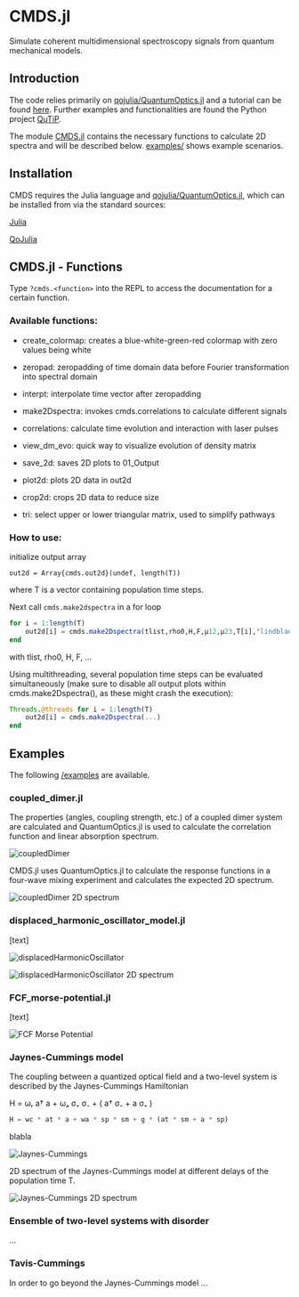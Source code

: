 # CMDS.jl

Simulate coherent multidimensional spectroscopy signals from quantum mechanical models.

## Introduction

The code relies primarily on [qojulia/QuantumOptics.jl](https://github.com/qojulia/QuantumOptics.jl) and a tutorial can be found [here](https://docs.qojulia.org/). Further examples and functionalities are found the Python project [QuTiP](http://qutip.org/).

The module [CMDS.jl](/cmds.jl) contains the necessary functions to calculate 2D spectra and will be described below. [examples/](/examples) shows example scenarios.

## Installation

CMDS requires the Julia language and [qojulia/QuantumOptics.jl](https://github.com/qojulia/QuantumOptics.jl), which can be installed from via the standard sources:

[Julia](https://docs.julialang.org/en/v1/manual/getting-started/)

[QoJulia](https://docs.qojulia.org/installation/)

## CMDS.jl - Functions

Type ``?cmds.<function>`` into the REPL to access the documentation for a certain function.

### Available functions:

- create_colormap: creates a blue-white-green-red colormap with zero values being white

- zeropad: zeropadding of time domain data before Fourier transformation into spectral domain

- interpt: interpolate time vector after zeropadding 

- make2Dspectra: invokes cmds.correlations to calculate different signals

- correlations: calculate time evolution and interaction with laser pulses

- view_dm_evo: quick way to visualize evolution of density matrix

- save_2d: saves 2D plots to 01_Output

- plot2d: plots 2D data in out2d

- crop2d: crops 2D data to reduce size

- tri: select upper or lower triangular matrix, used to simplify pathways

### How to use:

initialize output array

`` out2d = Array{cmds.out2d}(undef, length(T)) ``

where T is a vector containing population time steps.

Next call `` cmds.make2dspectra `` in a for loop

```julia
for i = 1:length(T)
    out2d[i] = cmds.make2Dspectra(tlist,rho0,H,F,μ12,μ23,T[i],"lindblad";debug=false,zp=zp)
end
```

with tlist, rho0, H, F, ...

Using multithreading, several population time steps can be evaluated simultaneously (make sure to disable all output plots within cmds.make2Dspectra(), as these might crash the execution):
```julia
Threads.@threads for i = 1:length(T)
    out2d[i] = cmds.make2Dspectra(...)
end
```
## Examples

The following [/examples](/examples) are available.

### coupled_dimer.jl

The properties (angles, coupling strength, etc.) of a coupled dimer system are calculated and QuantumOptics.jl is used to calculate the correlation function and linear absorption spectrum.

![coupledDimer](/example_images/coupledDimer.png)

CMDS.jl uses QuantumOptics.jl to calculate the response functions in a four-wave mixing experiment and calculates the expected 2D spectrum.

![coupledDimer 2D spectrum](/example_images/coupledDimer2D.png)

### displaced_harmonic_oscillator_model.jl

[text]

![displacedHarmonicOscillator](/example_images/displHarmOsc.png)

![displacedHarmonicOscillator 2D spectrum](/example_images/displHarmOsc2D.png)

### FCF_morse-potential.jl

[text]

![FCF Morse Potential](/example_images/FCfactorsMorsePot.png)

### Jaynes-Cummings model

The coupling between a quantized optical field and a two-level system is described by the Jaynes-Cummings Hamiltonian

H = ωᵣ a† a + ωₐ σ₊ σ₋ + ( a† σ₋ + a σ₊ )

```julia
H = wc * at * a + wa * sp * sm + g * (at * sm + a * sp)
```

blabla

![Jaynes-Cummings](/example_images/JaynesCummingsSpectrum.png)

2D spectrum of the Jaynes-Cummings model at different delays of the population time T.

![Jaynes-Cummings 2D spectrum](/example_images/JaynesCummingsSpectrum2D.png)


### Ensemble of two-level systems with disorder

...

### Tavis-Cummings

In order to go beyond the Jaynes-Cummings model ...

